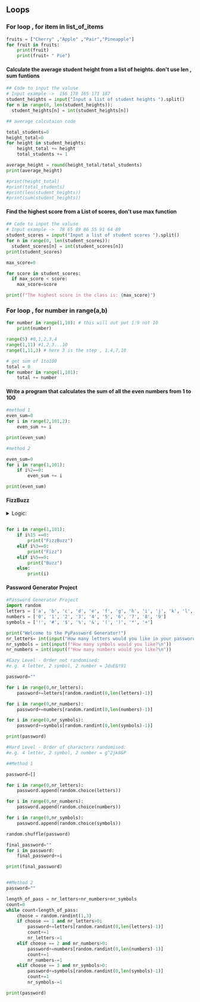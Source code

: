 ## Loops

### For loop , for item in list_of_items

``` py 
fruits = ["Cherry" ,"Apple" ,"Pair","Pineapple"]
for fruit in fruits:
    print(fruit)
    print(fruit+ " Pie")

```


#### Calculate the average student height from a list of heights. don't use len , sum funtions 

```py 
## Code to input the valuse 
# Input example ->  156 178 165 171 187
student_heights = input("Input a list of student heights ").split()
for n in range(0, len(student_heights)):
  student_heights[n] = int(student_heights[n])

## average calcutaion code

total_students=0
height_total=0
for height in student_heights:
    height_total += height
    total_students += 1

average_height = round(height_total/total_students)
print(average_height)

#print(height_total)
#print(total_students)
#print(len(student_heights))
#print(sum(student_heights))

```

#### Find the highest score from a List of scores, don't use max function 

```py
## Code to input the valuse 
# Input example ->  78 65 89 86 55 91 64 89
student_scores = input("Input a list of student scores ").split()
for n in range(0, len(student_scores)):
  student_scores[n] = int(student_scores[n])
print(student_scores)

max_score=0

for score in student_scores:
  if max_score < score:
    max_score=score

print(f"The highest score in the class is: {max_score}")  

```

### For loop , for number in range(a,b)

```py
for number in range(1,10): # this will out put 1:9 not 10
    print(number)

range(5) #0,1,2,3,4
range(1,11) #1,2,3...10
range(1,11,3) # here 3 is the step , 1,4,7,10

# get sum of 1to100 
total = 0 
for number in range(1,101):
    total += number

```

#### Write a program that calculates the sum of all the even numbers from 1 to 100

```py
#method 1
even_sum=0
for i in range(2,101,2):
    even_sum += i

print(even_sum)

#method 2

even_sum=0
for i in range(1,101):
    if i%2==0:
        even_sum += i

print(even_sum)

```

#### FizzBuzz

<details>
    <summary>Logic:</summary>
    When the number is divisible by 3 then instead of printing the number   it should print "Fizz".<br>
    When the number is divisible by 5, then instead of printing the number  it should print "Buzz".<br>
    And if the number is divisible by both 3 and 5 e.g. 15 then instead of  the number it should print "FizzBuzz"
</details>

```py

for i in range(1,101):
    if i%15 ==0:
        print("FizzBuzz")
    elif i%3==0:
        print("Fizz")
    elif i%5==0:
        print("Buzz")
    else:
        print(i)

```


#### Password Generator Project 

```py
#Password Generator Project
import random
letters = ['a', 'b', 'c', 'd', 'e', 'f', 'g', 'h', 'i', 'j', 'k', 'l', 'm', 'n', 'o', 'p', 'q', 'r', 's', 't', 'u', 'v', 'w', 'x', 'y', 'z', 'A', 'B', 'C', 'D', 'E', 'F', 'G', 'H', 'I', 'J', 'K', 'L', 'M', 'N', 'O', 'P', 'Q', 'R', 'S', 'T', 'U', 'V', 'W', 'X', 'Y', 'Z']
numbers = ['0', '1', '2', '3', '4', '5', '6', '7', '8', '9']
symbols = ['!', '#', '$', '%', '&', '(', ')', '*', '+']

print("Welcome to the PyPassword Generator!")
nr_letters= int(input("How many letters would you like in your password?\n")) 
nr_symbols = int(input(f"How many symbols would you like?\n"))
nr_numbers = int(input(f"How many numbers would you like?\n"))

#Eazy Level - Order not randomised:
#e.g. 4 letter, 2 symbol, 2 number = JduE&!91

password=""

for i in range(0,nr_letters):
    password+=letters[random.randint(0,len(letters)-1)]

for i in range(0,nr_numbers):
    password+=numbers[random.randint(0,len(numbers)-1)]

for i in range(0,nr_symbols):
    password+=symbols[random.randint(0,len(symbols)-1)]

print(password)

#Hard Level - Order of characters randomised:
#e.g. 4 letter, 2 symbol, 2 number = g^2jk8&P

##Method 1 

password=[]

for i in range(0,nr_letters):
    password.append(random.choice(letters)) 

for i in range(0,nr_numbers):
    password.append(random.choice(numbers))

for i in range(0,nr_symbols):
    password.append(random.choice(symbols))

random.shuffle(password)

final_password=""
for i in password:
    final_password+=i

print(final_password)


##Method 2 
password=""

length_of_pass = nr_letters+nr_numbers+nr_symbols
count=0
while count<length_of_pass:
    choose = random.randint(1,3)
    if choose == 1 and nr_letters>0:
        password+=letters[random.randint(0,len(letters)-1)]
        count+=1
        nr_letters-=1
    elif choose == 2 and nr_numbers>0:
        password+=numbers[random.randint(0,len(numbers)-1)]
        count+=1
        nr_numbers-=1
    elif choose == 3 and nr_symbols>0:
        password+=symbols[random.randint(0,len(symbols)-1)]
        count+=1
        nr_symbols-=1

print(password)

```